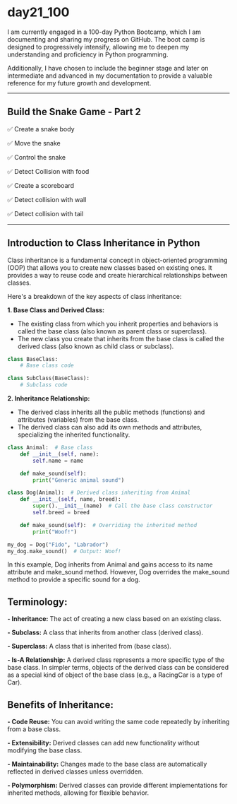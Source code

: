 # day21_100
I am currently engaged in a 100-day Python Bootcamp, which I am documenting and sharing my progress on GitHub. The boot camp is designed to progressively intensify, allowing me to deepen my understanding and proficiency in Python programming.

Additionally, I have chosen to include the beginner stage and later on intermediate and advanced in my documentation to provide a valuable reference for my future growth and development.

-------------

## Build the Snake Game - Part 2
✅ Create a snake body

✅ Move the snake

✅ Control the snake

✅ Detect Collision with food

✅ Create a scoreboard

✅ Detect collision with wall

✅ Detect collision with tail

---------------
## Introduction to Class Inheritance in Python

Class inheritance is a fundamental concept in object-oriented programming (OOP) that allows you to create new classes based on existing ones. It provides a way to reuse code and create hierarchical relationships between classes.

Here's a breakdown of the key aspects of class inheritance:

**1. Base Class and Derived Class:**

- The existing class from which you inherit properties and behaviors is called the base class (also known as parent class or superclass).
- The new class you create that inherits from the base class is called the derived class (also known as child class or subclass).
```python
class BaseClass:
    # Base class code

class SubClass(BaseClass):
    # Subclass code
```
**2. Inheritance Relationship:**

- The derived class inherits all the public methods (functions) and attributes (variables) from the base class.
- The derived class can also add its own methods and attributes, specializing the inherited functionality.
```python
class Animal:  # Base class
    def __init__(self, name):
        self.name = name

    def make_sound(self):
        print("Generic animal sound")

class Dog(Animal):  # Derived class inheriting from Animal
    def __init__(self, name, breed):
        super().__init__(name)  # Call the base class constructor
        self.breed = breed

    def make_sound(self):  # Overriding the inherited method
        print("Woof!")

my_dog = Dog("Fido", "Labrador")
my_dog.make_sound()  # Output: Woof!
```
In this example, Dog inherits from Animal and gains access to its name attribute and make_sound method. However, Dog overrides the make_sound method to provide a specific sound for a dog.

## Terminology:

**- Inheritance:** The act of creating a new class based on an existing class.

**- Subclass:** A class that inherits from another class (derived class).

**- Superclass:** A class that is inherited from (base class).

**- Is-A Relationship:** A derived class represents a more specific type of the base class. In simpler terms, objects of the derived class can be considered as a special kind of object of the base class (e.g., a RacingCar is a type of Car).

## Benefits of Inheritance:

**- Code Reuse:** You can avoid writing the same code repeatedly by inheriting from a base class.

**- Extensibility:** Derived classes can add new functionality without modifying the base class.

**- Maintainability:** Changes made to the base class are automatically reflected in derived classes unless overridden.

**- Polymorphism:** Derived classes can provide different implementations for inherited methods, allowing for flexible behavior.
